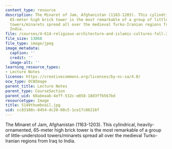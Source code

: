 ```yaml
---
content_type: resource
description: The Minaret of Jam, Afghanistan (1163-1203). This cylindrical, heavily-ornamented,
  65-meter high brick tower is the most remarkable of a group of little-understood
  towers/minarets spread all over the medieval Turko-Iranian regions from Iraq to
  India.
file: /courses/4-614-religious-architecture-and-islamic-cultures-fall-2002/cc83108c8454dc2008c51ce17c86216f_5149thumbnail.jpg
file_size: 13868
file_type: image/jpeg
image_metadata:
  caption: ''
  credit: ''
  image-alt: ''
learning_resource_types:
- Lecture Notes
license: https://creativecommons.org/licenses/by-nc-sa/4.0/
ocw_type: OCWImage
parent_title: Lecture Notes
parent_type: CourseSection
parent_uid: 68abeaab-4eff-532c-e858-18d3ffb567bd
resourcetype: Image
title: 5149thumbnail.jpg
uid: cc83108c-8454-dc20-08c5-1ce17c86216f
---
```

The Minaret of Jam, Afghanistan (1163-1203). This cylindrical, heavily-ornamented, 65-meter high brick tower is the most remarkable of a group of little-understood towers/minarets spread all over the medieval Turko-Iranian regions from Iraq to India.